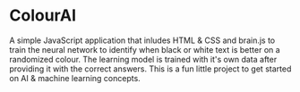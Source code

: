 # ColourAI
A simple JavaScript application that inludes HTML & CSS and brain.js to train the neural network to identify when black or white text is better on a randomized colour. The learning model is trained with it's own data after providing it with the correct answers. This is a fun little project to get started on AI & machine learning concepts.
